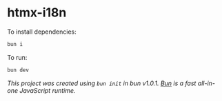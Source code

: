 # htmx-i18n

To install dependencies:

```bash
bun i
```

To run:

```bash
bun dev
```

_This project was created using `bun init` in bun v1.0.1. [Bun](https://bun.sh) is a fast all-in-one JavaScript runtime._
